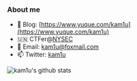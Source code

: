 ### About me
- 📖 Blog: [https://www.yuque.com/kam1u](https://www.yuque.com/kam1u)
- 🇺🇳 CTFer@[NYSEC](https://nysec.yuque.com/)
- 📧 Email: kam1u@foxmail.com
- 📫 Twitter: [kam1u](https://twitter.com/kam1uSEC?lang=zh-cn)

![kam1u's github stats](https://github-readme-stats.vercel.app/api?username=kam1uSEC)

